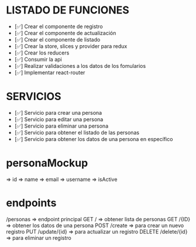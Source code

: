 # LISTADO DE FUNCIONES

* [✅] Crear el componente de registro 
* [✅] Crear el componente de actualización
* [✅] Crear el componente de listado
* [✅] Crear la store, slices y provider para redux
* [✅] Crear los reducers
* [✅] Consumir la api 
* [✅] Realizar validaciones a los datos de los fomularios
* [✅] Implementar react-router

# SERVICIOS
* [✅] Servicio para crear una persona
* [✅] Servicio para editar una persona
* [✅] Servicio para eliminar una persona
* [✅] Servicio para obtener el listado de las personas
* [✅] Servicio para obtener los datos de una persona en específico


# personaMockup
=> id
=> name
=> email
=> username
=> isActive


# endpoints
/personas => endpoint principal
GET / => obtener lista de personas
GET /{ID} => obtener los datos de una persona
POST /create => para crear un nuevo registro
PUT /update/{id} => para actualizar un registro
DELETE /delete/{id} => para eliminar un registro

